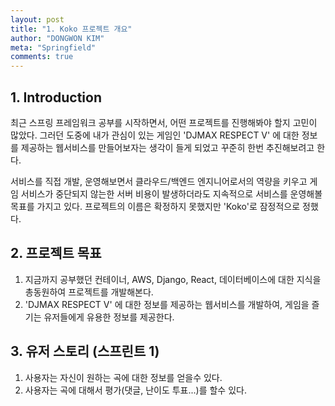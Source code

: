 ```yaml
---
layout: post
title: "1. Koko 프로젝트 개요"
author: "DONGWON KIM"
meta: "Springfield"
comments: true
---
```


## 1. Introduction
최근 스프링 프레임워크 공부를 시작하면서, 어떤 프로젝트를 진행해봐야 할지 고민이 많았다. 그러던 도중에 내가 관심이 있는 게임인 'DJMAX RESPECT V' 에 대한 정보를 제공하는 웹서비스를 만들어보자는 생각이 들게 되었고 꾸준히 한번 추진해보려고 한다. 

서비스를 직접 개발, 운영해보면서 클라우드/백엔드 엔지니어로서의 역량을 키우고 게임 서비스가 중단되지 않는한 서버 비용이 발생하더라도 지속적으로 서비스를 운영해볼 목표를 가지고 있다. 프로젝트의 이름은 확정하지 못했지만 'Koko'로 잠정적으로 정했다.

## 2. 프로젝트 목표
1. 지금까지 공부했던 컨테이너, AWS, Django, React, 데이터베이스에 대한 지식을 총동원하여 프로젝트를 개발해본다.
2. 'DJMAX RESPECT V' 에 대한 정보를 제공하는 웹서비스를 개발하여, 게임을 즐기는 유저들에게 유용한 정보를 제공한다.

## 3. 유저 스토리 (스프린트 1)
1. 사용자는 자신이 원하는 곡에 대한 정보를 얻을수 있다.
2. 사용자는 곡에 대해서 평가(댓글, 난이도 투표...)를 할수 있다.
